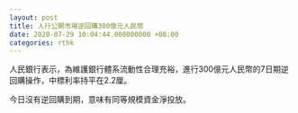 ```yaml
---
layout: post
title: 人行公開市場逆回購300億元人民幣
date: 2020-07-29 10:04:44.000000000 +08:00
categories: rthk
---
```


人民銀行表示，為維護銀行體系流動性合理充裕，進行300億元人民幣的7日期逆回購操作，中標利率持平在2.2厘。

今日沒有逆回購到期，意味有同等規模資金淨投放。
